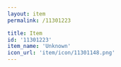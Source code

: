 ```yaml
---
layout: item
permalink: /11301223

title: Item
id: '11301223'
item_name: 'Unknown'
icon_url: 'item/icon/11301148.png'
---
```

